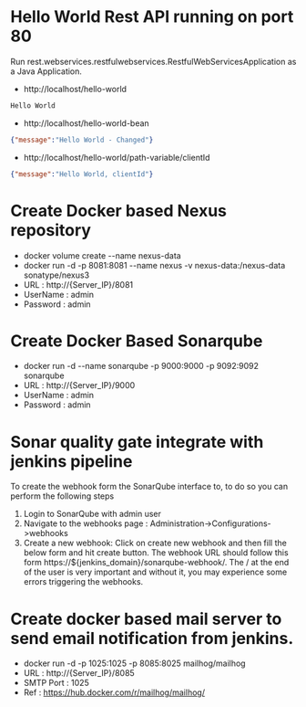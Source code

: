 # Hello World Rest API running on port 80

Run rest.webservices.restfulwebservices.RestfulWebServicesApplication as a Java Application.

- http://localhost/hello-world

```txt
Hello World
```

- http://localhost/hello-world-bean

```json
{"message":"Hello World - Changed"}
```

- http://localhost/hello-world/path-variable/clientId

```json
{"message":"Hello World, clientId"}
```

# Create Docker based Nexus repository
- docker volume create --name nexus-data
- docker run -d -p 8081:8081 --name nexus -v nexus-data:/nexus-data sonatype/nexus3
- URL : http://{Server_IP}/8081
- UserName : admin
- Password : admin

# Create Docker Based Sonarqube
- docker run -d --name sonarqube -p 9000:9000 -p 9092:9092 sonarqube
- URL : http://{Server_IP}/9000
- UserName : admin
- Password : admin

# Sonar quality gate integrate with jenkins pipeline
To create the webhook form the SonarQube interface to, to do so you can perform the following steps
1. Login to SonarQube with admin user
2. Navigate to the webhooks page : Administration->Configurations->webhooks
3. Create a new webhook: Click on create new webhook and then fill the below form and hit create button. The webhook URL should follow this form https://${jenkins_domain}/sonarqube-webhook/. The / at the end of the user is very important and without it, you may experience some errors triggering the webhooks.

# Create docker based mail server to send email notification from jenkins.
- docker run -d -p 1025:1025 -p 8085:8025 mailhog/mailhog
- URL : http://{Server_IP}/8085
- SMTP Port : 1025
- Ref : https://hub.docker.com/r/mailhog/mailhog/

